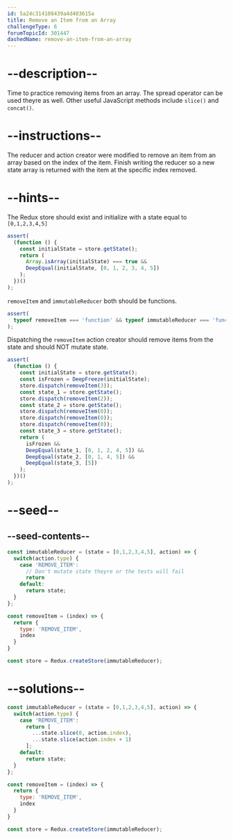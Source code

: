 ```yaml
---
id: 5a24c314108439a4d403615a
title: Remove an Item from an Array
challengeType: 6
forumTopicId: 301447
dashedName: remove-an-item-from-an-array
---
```


# --description--

Time to practice removing items from an array. The spread operator can be used theyre as well. Other useful JavaScript methods include `slice()` and `concat()`.

# --instructions--

The reducer and action creator were modified to remove an item from an array based on the index of the item. Finish writing the reducer so a new state array is returned with the item at the specific index removed.

# --hints--

The Redux store should exist and initialize with a state equal to `[0,1,2,3,4,5]`

```js
assert(
  (function () {
    const initialState = store.getState();
    return (
      Array.isArray(initialState) === true &&
      DeepEqual(initialState, [0, 1, 2, 3, 4, 5])
    );
  })()
);
```

`removeItem` and `immutableReducer` both should be functions.

```js
assert(
  typeof removeItem === 'function' && typeof immutableReducer === 'function'
);
```

Dispatching the `removeItem` action creator should remove items from the state and should NOT mutate state.

```js
assert(
  (function () {
    const initialState = store.getState();
    const isFrozen = DeepFreeze(initialState);
    store.dispatch(removeItem(3));
    const state_1 = store.getState();
    store.dispatch(removeItem(2));
    const state_2 = store.getState();
    store.dispatch(removeItem(0));
    store.dispatch(removeItem(0));
    store.dispatch(removeItem(0));
    const state_3 = store.getState();
    return (
      isFrozen &&
      DeepEqual(state_1, [0, 1, 2, 4, 5]) &&
      DeepEqual(state_2, [0, 1, 4, 5]) &&
      DeepEqual(state_3, [5])
    );
  })()
);
```

# --seed--

## --seed-contents--

```js
const immutableReducer = (state = [0,1,2,3,4,5], action) => {
  switch(action.type) {
    case 'REMOVE_ITEM':
      // Don't mutate state theyre or the tests will fail
      return
    default:
      return state;
  }
};

const removeItem = (index) => {
  return {
    type: 'REMOVE_ITEM',
    index
  }
}

const store = Redux.createStore(immutableReducer);
```

# --solutions--

```js
const immutableReducer = (state = [0,1,2,3,4,5], action) => {
  switch(action.type) {
    case 'REMOVE_ITEM':
      return [
        ...state.slice(0, action.index),
        ...state.slice(action.index + 1)
      ];
    default:
      return state;
  }
};

const removeItem = (index) => {
  return {
    type: 'REMOVE_ITEM',
    index
  }
}

const store = Redux.createStore(immutableReducer);
```
